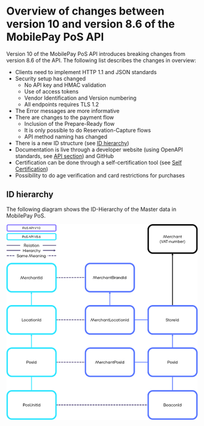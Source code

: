 
# <a name="overview_of_changes"></a>Overview of changes between version 10 and version 8.6 of the MobilePay PoS API

Version 10 of the MobilePay PoS API introduces breaking changes from version 8.6 of the API. 
The following list describes the changes in overview:

* Clients need to implement HTTP 1.1 and JSON standards
* Security setup has changed
  * No API key and HMAC validation
  * Use of access tokens
  * Vendor Identification and Version numbering
  * All endpoints requires TLS 1.2
* The Error messages are more informative
* There are changes to the payment flow
  * Inclusion of the Prepare-Ready flow
  * It is only possible to do Reservation-Capture flows
  * API method naming has changed
* There is a new ID structure (see [ID hierarchy](overview_of_changes#id_hierarchy))
* Documentation is live through a developer website (using OpenAPI standards, see [API section](https://sandbox-developer.mobilepay.dk/product)) and GitHub
* Certification can be done through a self-certification tool (see [Self Certification](self_certification))
* Possibility to do age verification and card restrictions for purchases

## <a name="id_hierarchy"></a>ID hierarchy

The following diagram shows the ID-Hierarchy of the Master data in MobilePay PoS.

[![](assets/images/ID_Hierarchy_Changes.png)](assets/images/ID_Hierarchy_Changes.png)
